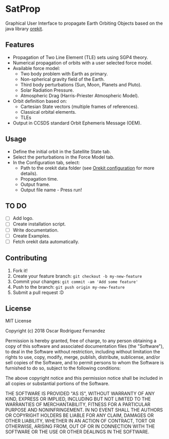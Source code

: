 # SatProp
Graphical User Interface to propagate Earth Orbiting Objects based on the java library [orekit](https://www.orekit.org/).

## Features
  - Propagation of Two Line Element (TLE) sets using SGP4 theory.
  - Numerical propagation of orbits with a user selected force model.
  - Available force model:
    - Two body problem with Earth as primary.
    - Non-spherical gravity field of the Earth.
    - Third body perturbations (Sun, Moon, Planets and Pluto).
    - Solar Radiation Pressure.
    - Atmospheric Drag (Harris-Priester Atmospheric Model).
  - Orbit definition based on:
    - Cartesian State vectors (multiple frames of references).
    - Classical orbital elements.
    - TLEs
  - Output in CCSDS standard Orbit Ephemeris Message (OEM).
## Usage
   - Define the initial orbit in the Satellite State tab.
   - Select the perturbations in the Force Model tab.
   - In the Configuration tab, select:
        - Path to the orekit data folder (see [Orekit configuration](https://www.orekit.org/forge/projects/orekit/wiki/Configuration) for more details).
        - Propagation time.
        - Output frame.
        - Output file name
    - Press run! 


## TO DO
  - [ ] Add logo.
  - [ ] Create installation script.
  - [ ] Write documentation.
  - [ ] Create Examples.
  - [ ] Fetch orekit data automatically.

## Contributing

1. Fork it!
2. Create your feature branch: `git checkout -b my-new-feature`
3. Commit your changes: `git commit -am 'Add some feature'`
4. Push to the branch: `git push origin my-new-feature`
5. Submit a pull request :D


## License

MIT License

Copyright (c) 2018 Oscar Rodriguez Fernandez 

Permission is hereby granted, free of charge, to any person obtaining a copy
of this software and associated documentation files (the "Software"), to deal
in the Software without restriction, including without limitation the rights
to use, copy, modify, merge, publish, distribute, sublicense, and/or sell
copies of the Software, and to permit persons to whom the Software is
furnished to do so, subject to the following conditions:

The above copyright notice and this permission notice shall be included in all
copies or substantial portions of the Software.

THE SOFTWARE IS PROVIDED "AS IS", WITHOUT WARRANTY OF ANY KIND, EXPRESS OR
IMPLIED, INCLUDING BUT NOT LIMITED TO THE WARRANTIES OF MERCHANTABILITY,
FITNESS FOR A PARTICULAR PURPOSE AND NONINFRINGEMENT. IN NO EVENT SHALL THE
AUTHORS OR COPYRIGHT HOLDERS BE LIABLE FOR ANY CLAIM, DAMAGES OR OTHER
LIABILITY, WHETHER IN AN ACTION OF CONTRACT, TORT OR OTHERWISE, ARISING FROM,
OUT OF OR IN CONNECTION WITH THE SOFTWARE OR THE USE OR OTHER DEALINGS IN THE
SOFTWARE.